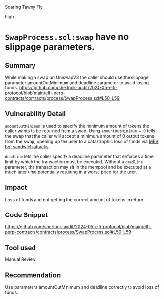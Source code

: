 Soaring Tawny Fly

high

# `SwapProcess.sol:swap` have no slippage parameters.

## Summary
While making a swap on UniswapV3 the caller should use the slippage parameter amountOutMinimum and deadline parameter to avoid losing funds.
https://github.com/sherlock-audit/2024-05-elfi-protocol/blob/main/elfi-perp-contracts/contracts/process/SwapProcess.sol#L50-L59
## Vulnerability Detail
`amountOutMinimum` is used to specify the minimum amount of tokens the caller wants to be returned from a swap. Using `amountOutMinimum = 0` tells the swap that the caller will accept a minimum amount of 0 output tokens from the swap, opening up the user to a catastrophic loss of funds via [MEV bot sandwich attacks](https://medium.com/coinmonks/defi-sandwich-attack-explain-776f6f43b2fd).

`deadline` lets the caller specify a deadline parameter that enforces a time limit by which the transaction must be executed. Without a `deadline` parameter, the transaction may sit in the mempool and be executed at a much later time potentially resulting in a worse price for the user.
## Impact
Loss of funds and not getting the correct amount of tokens in return.
## Code Snippet
https://github.com/sherlock-audit/2024-05-elfi-protocol/blob/main/elfi-perp-contracts/contracts/process/SwapProcess.sol#L50-L59
## Tool used
Manual Review
## Recommendation
Use parameters amountOutMinimum and deadline correctly to avoid loss of funds.
